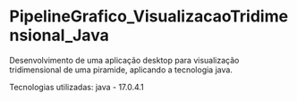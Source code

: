 # PipelineGrafico_VisualizacaoTridimensional_Java
Desenvolvimento de uma aplicação desktop para visualização tridimensional de uma piramide, aplicando a tecnologia java.

Tecnologias utilizadas:
java - 17.0.4.1
